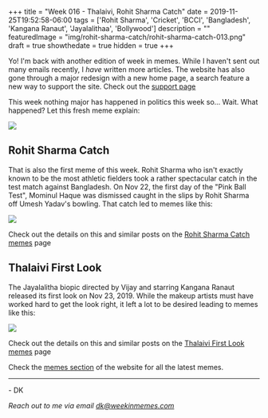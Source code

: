 +++
title = "Week 016 - Thalaivi, Rohit Sharma Catch"
date = 2019-11-25T19:52:58-06:00
tags = ['Rohit Sharma', 'Cricket', 'BCCI', 'Bangladesh', 'Kangana Ranaut', 'Jayalalithaa', 'Bollywood']
description = ""
featuredImage = "img/rohit-sharma-catch/rohit-sharma-catch-013.png"
draft = true
showthedate = true
hidden = true
+++

Yo! I'm back with another edition of week in memes. While I haven't sent out many emails recently, I *have* written more articles. The website has also gone through a major redesign with a new home page, a search feature a new way to support the site. Check out the [support page](support)

This week nothing major has happened in politics this week so... Wait. What happened? Let this fresh meme explain:
<!--more-->

![](img/rohit-sharma-catch/rohit-sharma-catch-013.png)

## Rohit Sharma Catch

That is also the first meme of this week. Rohit Sharma who isn't exactly known to be the most athletic fielders took a rather spectacular catch in the test match against Bangladesh. On Nov 22, the first day of the "Pink Ball Test", Mominul Haque was dismissed caught in the slips by Rohit Sharma off Umesh Yadav's bowling. That catch led to memes like this:

![](img/rohit-sharma-catch/rohit-sharma-catch-002.png)

Check out the details on this and similar posts on the [Rohit Sharma Catch memes](memes/rohit-sharma-catch#memes) page

## Thalaivi First Look

The Jayalalitha biopic directed by Vijay and starring Kangana Ranaut released its first look on Nov 23, 2019. While the makeup artists must have worked hard to get the look right, it left a lot to be desired leading to memes like this:

![](img/thalaivi-first-look/thalaivi-first-look-016.png)

Check out the details on this and similar posts on the [Thalaivi First Look memes](memes/thalaivi-first-look#memes) page


Check the [memes section](memes) of the website for all the latest memes. 




---
\- DK

*Reach out to me via email [dk@weekinmemes.com](mailto:dk@weekinmemes.com)*